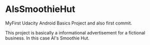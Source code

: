 # AlsSmoothieHut
MyFirst Udacity Android Basics Project and also first commit.

This project is basically a informational advertisement for a fictional business. In this case Al's Smoothie Hut.
